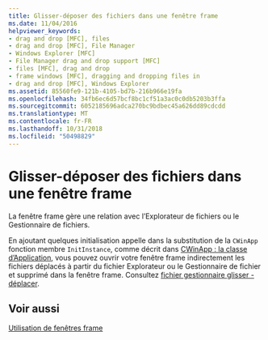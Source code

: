 ```yaml
---
title: Glisser-déposer des fichiers dans une fenêtre frame
ms.date: 11/04/2016
helpviewer_keywords:
- drag and drop [MFC], files
- drag and drop [MFC], File Manager
- Windows Explorer [MFC]
- File Manager drag and drop support [MFC]
- files [MFC], drag and drop
- frame windows [MFC], dragging and dropping files in
- drag and drop [MFC], Windows Explorer
ms.assetid: 85560fe9-121b-4105-bd7b-216b966e19fa
ms.openlocfilehash: 34fb6ec6d57bcf8bc1cf51a3ac0c0db5203b3ffa
ms.sourcegitcommit: 6052185696adca270bc9bdbec45a626dd89cdcdd
ms.translationtype: MT
ms.contentlocale: fr-FR
ms.lasthandoff: 10/31/2018
ms.locfileid: "50498829"
---
```

# <a name="dragging-and-dropping-files-in-a-frame-window"></a>Glisser-déposer des fichiers dans une fenêtre frame

La fenêtre frame gère une relation avec l’Explorateur de fichiers ou le Gestionnaire de fichiers.

En ajoutant quelques initialisation appelle dans la substitution de la `CWinApp` fonction membre `InitInstance`, comme décrit dans [CWinApp : la classe d’Application](../mfc/cwinapp-the-application-class.md), vous pouvez ouvrir votre fenêtre frame indirectement les fichiers déplacés à partir du fichier Explorateur ou le Gestionnaire de fichier et supprimé dans la fenêtre frame. Consultez [fichier gestionnaire glisser -déplacer](../mfc/special-cwinapp-services.md).

## <a name="see-also"></a>Voir aussi

[Utilisation de fenêtres frame](../mfc/using-frame-windows.md)

